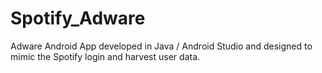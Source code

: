 # Spotify_Adware
Adware Android App developed in Java / Android Studio and designed to mimic the Spotify login and harvest user data.
